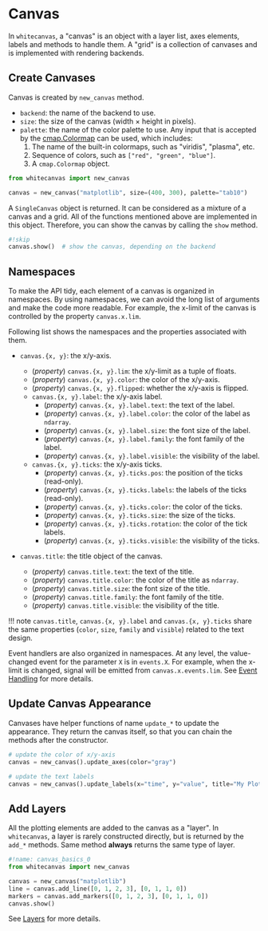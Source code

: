 # Canvas

In `whitecanvas`, a "canvas" is an object with a layer list, axes elements, labels and
methods to handle them. A "grid" is a collection of canvases and is implemented with
rendering backends.

## Create Canvases

Canvas is created by `new_canvas` method.

- `backend`: the name of the backend to use.
- `size`: the size of the canvas (width &times; height in pixels).
- `palette`: the name of the color palette to use. Any input that is accepted by the
  [cmap.Colormap](https://cmap-docs.readthedocs.io/en/latest/catalog/) can be used,
  which includes:
  1. The name of the built-in colormaps, such as "viridis", "plasma", etc.
  2. Sequence of colors, such as `["red", "green", "blue"]`.
  3. A `cmap.Colormap` object.

``` python
from whitecanvas import new_canvas

canvas = new_canvas("matplotlib", size=(400, 300), palette="tab10")
```

A `SingleCanvas` object is returned. It can be considered as a mixture of a canvas
and a grid. All of the functions mentioned above are implemented in this object.
Therefore, you can show the canvas by calling the `show` method.

``` python
#!skip
canvas.show()  # show the canvas, depending on the backend
```

## Namespaces

To make the API tidy, each element of a canvas is organized in namespaces. By using
namespaces, we can avoid the long list of arguments and make the code more readable.
For example, the x-limit of the canvas is controlled by the property `canvas.x.lim`.

Following list shows the namespaces and the properties associated with them.

- `canvas.{x, y}`: the x/y-axis.
    - (*property*) `canvas.{x, y}.lim`: the x/y-limit as a tuple of floats.
    - (*property*) `canvas.{x, y}.color`: the color of the x/y-axis.
    - (*property*) `canvas.{x, y}.flipped`: whether the x/y-axis is flipped.
    - `canvas.{x, y}.label`: the x/y-axis label.
        - (*property*) `canvas.{x, y}.label.text`: the text of the label.
        - (*property*) `canvas.{x, y}.label.color`: the color of the label as `ndarray`.
        - (*property*) `canvas.{x, y}.label.size`: the font size of the label.
        - (*property*) `canvas.{x, y}.label.family`: the font family of the label.
        - (*property*) `canvas.{x, y}.label.visible`: the visibility of the label.
    - `canvas.{x, y}.ticks`: the x/y-axis ticks.
        - (*property*) `canvas.{x, y}.ticks.pos`: the position of the ticks (read-only).
        - (*property*) `canvas.{x, y}.ticks.labels`: the labels of the ticks (read-only).
        - (*property*) `canvas.{x, y}.ticks.color`: the color of the ticks.
        - (*property*) `canvas.{x, y}.ticks.size`: the size of the ticks.
        - (*property*) `canvas.{x, y}.ticks.rotation`: the color of the tick labels.
        - (*property*) `canvas.{x, y}.ticks.visible`: the visibility of the ticks.

- `canvas.title`: the title object of the canvas.
    - (*property*) `canvas.title.text`: the text of the title.
    - (*property*) `canvas.title.color`: the color of the title as `ndarray`.
    - (*property*) `canvas.title.size`: the font size of the title.
    - (*property*) `canvas.title.family`: the font family of the title.
    - (*property*) `canvas.title.visible`: the visibility of the title.

!!! note
    `canvas.title`, `canvas.{x, y}.label` and `canvas.{x, y}.ticks` share the same
    properties (`color`, `size`, `family` and `visible`) related to the text design.

Event handlers are also organized in namespaces. At any level, the value-changed event
for the parameter `X` is in `events.X`. For example, when the x-limit is changed, signal
will be emitted from `canvas.x.events.lim`. See [Event Handling](../events/index.md) for
more details.

## Update Canvas Appearance

Canvases have helper functions of name `update_*` to update the appearance. They return
the canvas itself, so that you can chain the methods after the constructor.

``` python
# update the color of x/y-axis
canvas = new_canvas().update_axes(color="gray")

# update the text labels
canvas = new_canvas().update_labels(x="time", y="value", title="My Plot")
```

## Add Layers

All the plotting elements are added to the canvas as a "layer". In `whitecanvas`, a
layer is rarely constructed directly, but is returned by the `add_*` methods. Same
method **always** returns the same type of layer.

``` python
#!name: canvas_basics_0
from whitecanvas import new_canvas

canvas = new_canvas("matplotlib")
line = canvas.add_line([0, 1, 2, 3], [0, 1, 1, 0])
markers = canvas.add_markers([0, 1, 2, 3], [0, 1, 1, 0])
canvas.show()
```

See [Layers](../layers/index.md) for more details.

